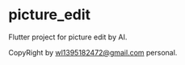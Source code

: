 # picture_edit

Flutter project for picture edit by AI.

CopyRight by wl1395182472@gmail.com personal.
